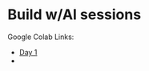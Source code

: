 # Build w/AI sessions

Google Colab Links:
- [Day 1](https://colab.research.google.com/drive/1_JMywIQN-XKCkepgezFjeJUBCBMMt4Gd?authuser=2#scrollTo=eRQsfVPYmED3)
- 